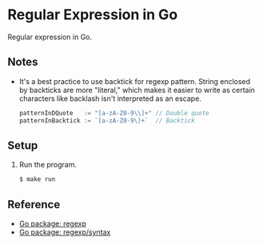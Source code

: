 # Regular Expression in Go

Regular expression in Go.

## Notes

* It's a best practice to use backtick for regexp pattern. String enclosed by backticks are more "literal," which makes it easier to write as certain characters like backlash isn't interpreted as an escape.

  ```go
  patternInDQuote   := "[a-zA-Z0-9\\]+" // Double quote
  patternInBacktick := `[a-zA-Z0-9\]+`  // Backtick
  ```

## Setup

1. Run the program.

   ```bash
   $ make run
   ```

## Reference

* [Go package: regexp](https://golang.org/pkg/regexp/)
* [Go package: regexp/syntax](https://golang.org/pkg/regexp/syntax/)

